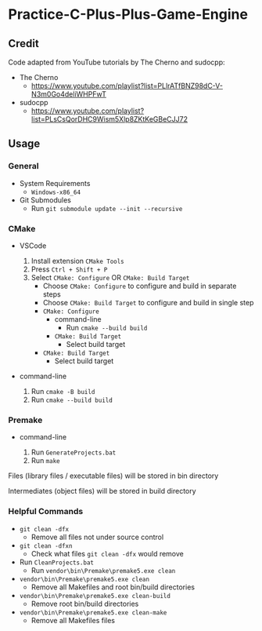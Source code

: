 # Practice-C-Plus-Plus-Game-Engine

## Credit

Code adapted from YouTube tutorials by The Cherno and sudocpp:

-   The Cherno
    -   https://www.youtube.com/playlist?list=PLlrATfBNZ98dC-V-N3m0Go4deliWHPFwT
-   sudocpp
    -   https://www.youtube.com/playlist?list=PLsCsQorDHC9Wism5Xlp8ZKtKeGBeCJJ72

## Usage

### General

-   System Requirements
    -   `Windows-x86_64`
-   Git Submodules
    -   Run `git submodule update --init --recursive`

### CMake

-   VSCode

    1. Install extension `CMake Tools`
    2. Press `Ctrl + Shift + P`
    3. Select `CMake: Configure` OR `CMake: Build Target`
        - Choose `CMake: Configure` to configure and build in separate steps
        - Choose `CMake: Build Target` to configure and build in single step
        - `CMake: Configure`
            - command-line
                - Run `cmake --build build`
            - `CMake: Build Target`
                - Select build target
        - `CMake: Build Target`
            - Select build target

-   command-line

    1.  Run `cmake -B build`
    2.  Run `cmake --build build`

### Premake

-   command-line

    1.  Run `GenerateProjects.bat`
    2.  Run `make`

Files (library files / executable files) will be stored in bin directory

Intermediates (object files) will be stored in build directory

### Helpful Commands

-   `git clean -dfx`
    -   Remove all files not under source control
-   `git clean -dfxn`
    -   Check what files `git clean -dfx` would remove
-   Run `CleanProjects.bat`
    -   Run `vendor\bin\Premake\premake5.exe clean`
-   `vendor\bin\Premake\premake5.exe clean`
    -   Remove all Makefiles and root bin/build directories
-   `vendor\bin\Premake\premake5.exe clean-build`
    -   Remove root bin/build directories
-   `vendor\bin\Premake\premake5.exe clean-make`
    -   Remove all Makefiles files
